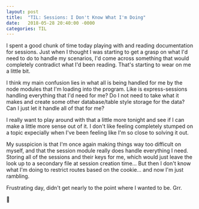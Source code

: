 ```yaml
---
layout: post
title:  "TIL: Sessions: I Don't Know What I'm Doing"
date:   2018-05-28 20:40:00 -0000
categories: TIL
---
```

I spent a good chunk of time today playing with and reading documentation for sessions. Just when I thought I was starting to get a grasp on what I'd need to do to handle my scenarios, I'd come across something that would completely contradict what I'd been reading. That's starting to wear on me a little bit.

I think my main confusion lies in what all is being handled for me by the node modules that I'm loading into the program. Like is express-sessions handling everything that I'd need for me? Do I not need to take what it makes and create some other database/table style storage for the data? Can I just let it handle all of that for me?

I really want to play around with that a little more tonight and see if I can make a little more sense out of it. I don't like feeling completely stumped on a topic expecially when I've been feeling like I'm so close to solving it out.

My susspicion is that I'm once again making things way too difficult on myself, and that the session module really does handle everything I need. Storing all of the sessions and their keys for me, which would just leave the look up to a secondary file at session creation time... But then I don't know what I'm doing to restrict routes based on the cookie... and now I'm just rambling.

Frustrating day, didn't get nearly to the point where I wanted to be. Grr.

💚